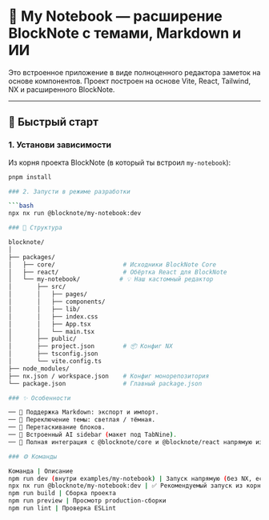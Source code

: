 # 📝 My Notebook — расширение BlockNote с темами, Markdown и ИИ

Это встроенное приложение в виде полноценного редактора заметок на основе компонентов. Проект построен на основе Vite, React, Tailwind, NX и расширенного BlockNote.

---

## 🚀 Быстрый старт

### 1. Установи зависимости

Из корня проекта BlockNote (в который ты встроил `my-notebook`):

```bash
pnpm install

### 2. Запусти в режиме разработки

```bash
npx nx run @blocknote/my-notebook:dev

### 📁 Структура

blocknote/
│
├── packages/
│   ├── core/                   # Исходники BlockNote Core
│   ├── react/                  # Обёртка React для BlockNote
│   └── my-notebook/           # 💡 Наш кастомный редактор
│       ├── src/
│       │   ├── pages/
│       │   ├── components/
│       │   ├── lib/
│       │   ├── index.css
│       │   ├── App.tsx
│       │   └── main.tsx
│       ├── public/
│       ├── project.json        # 📦 Конфиг NX
│       ├── tsconfig.json
│       └── vite.config.ts
├── node_modules/
├── nx.json / workspace.json    # Конфиг монорепозитория
└── package.json                # Главный package.json

### ✨ Особенности

── 📄 Поддержка Markdown: экспорт и импорт.
── 🌙 Переключение темы: светлая / тёмная.
── 🧱 Перетаскивание блоков.
── 🤖 Встроенный AI sidebar (макет под TabNine).
── 🧠 Полная интеграция с @blocknote/core и @blocknote/react напрямую из исходников.

### ⚙️ Команды

Команда | Описание
npm run dev (внутри examples/my-notebook) | Запуск напрямую (без NX, если нужно)
npx nx run @blocknote/my-notebook:dev | ✅ Рекомендуемый запуск из корня
npm run build | Сборка проекта
npm run preview | Просмотр production-сборки
npm run lint | Проверка ESLint